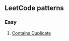 ## LeetCode patterns

### Easy

1. [Contains Duplicate](https://leetcode.com/problems/contains-duplicate/)
